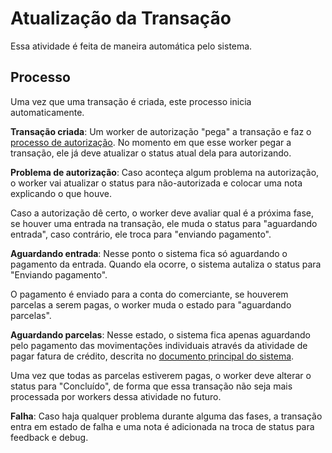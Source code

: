 # Atualização da Transação

Essa atividade é feita de maneira automática pelo sistema.


## Processo

Uma vez que uma transação é criada, este processo inicia automaticamente.

__Transação criada__: Um worker de autorização "pega" a transação e faz o <a href="../autorizacao.md">processo de autorização</a>. No momento em que esse worker pegar a transação, ele já deve atualizar o status atual dela para autorizando.

__Problema de autorização__: Caso aconteça algum problema na autorização, o worker vai atualizar o status para não-autorizada e colocar uma nota explicando o que houve.

Caso a autorização dê certo, o worker deve avaliar qual é a próxima fase, se houver uma entrada na transação, ele muda o status para "aguardando entrada", caso contrário, ele troca para "enviando pagamento".

__Aguardando entrada__: Nesse ponto o sistema fica só aguardando o pagamento da entrada. Quando ela ocorre, o sistema autaliza o status para "Enviando pagamento".

O pagamento é enviado para a conta do comerciante, se houverem parcelas a serem pagas, o worker muda o estado para "aguardando parcelas". 

__Aguardando parcelas__: Nesse estado, o sistema fica apenas aguardando pelo pagamento das movimentações individuais através da atividade de pagar fatura de crédito, descrita no <a href="../system.md">documento principal do sistema</a>.

Uma vez que todas as parcelas estiverem pagas, o worker deve alterar o status para "Concluído", de forma que essa transação não seja mais processada por workers dessa atividade no futuro.

__Falha__: Caso haja qualquer problema durante alguma das fases, a transação entra em estado de falha e uma nota é adicionada na troca de status para feedback e debug.